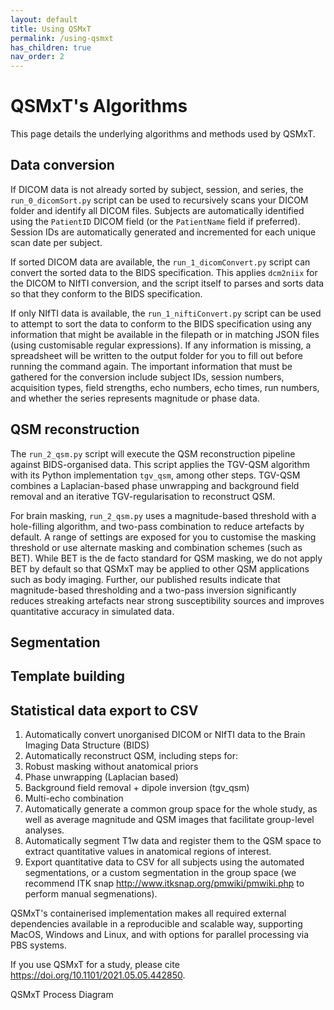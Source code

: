 ```yaml
---
layout: default
title: Using QSMxT
permalink: /using-qsmxt
has_children: true
nav_order: 2
---
```


<head>
  <link rel="stylesheet" href="https://maxcdn.bootstrapcdn.com/bootstrap/3.4.1/css/bootstrap.min.css">
  <script src="https://ajax.googleapis.com/ajax/libs/jquery/3.6.0/jquery.min.js"></script>
  <script src="https://maxcdn.bootstrapcdn.com/bootstrap/3.4.1/js/bootstrap.min.js"></script>
</head>

# QSMxT's Algorithms

This page details the underlying algorithms and methods used by QSMxT. 

## Data conversion

If DICOM data is not already sorted by subject, session, and series, the `run_0_dicomSort.py` script can be used to recursively scans your DICOM folder and identify all DICOM files. Subjects are automatically identified using the `PatientID` DICOM field (or the `PatientName` field if preferred). Session IDs are automatically generated and incremented for each unique scan date per subject. 

If sorted DICOM data are available, the `run_1_dicomConvert.py` script can convert the sorted data to the BIDS specification. This applies `dcm2niix` for the DICOM to NIfTI conversion, and the script itself to parses and sorts data so that they conform to the BIDS specification.

If only NIfTI data is available, the `run_1_niftiConvert.py` script can be used to attempt to sort the data to conform to the BIDS specification using any information that might be available in the filepath or in matching JSON files (using customisable regular expressions). If any information is missing, a spreadsheet will be written to the output folder for you to fill out before running the command again. The important information that must be gathered for the conversion include subject IDs, session numbers, acquisition types, field strengths, echo numbers, echo times, run numbers, and whether the series represents magnitude or phase data.

## QSM reconstruction

The `run_2_qsm.py` script will execute the QSM reconstruction pipeline against BIDS-organised data. This script applies the TGV-QSM algorithm with its Python implementation `tgv_qsm`, among other steps. TGV-QSM combines a Laplacian-based phase unwrapping and background field removal and an iterative TGV-regularisation to reconstruct QSM.

For brain masking, `run_2_qsm.py` uses a magnitude-based threshold with a hole-filling algorithm, and two-pass combination to reduce artefacts by default. A range of settings are exposed for you to customise the masking threshold or use alternate masking and combination schemes (such as BET). While BET is the de facto standard for QSM masking, we do not apply BET by default so that QSMxT may be applied to other QSM applications such as body imaging. Further, our published results indicate that magnitude-based thresholding and a two-pass inversion significantly reduces streaking artefacts near strong susceptibility sources and improves quantitative accuracy in simulated data. 

## Segmentation

## Template building

## Statistical data export to CSV

1. Automatically convert unorganised DICOM or NIfTI data to the Brain Imaging Data Structure (BIDS)
2. Automatically reconstruct QSM, including steps for:
  1. Robust masking without anatomical priors
  2. Phase unwrapping (Laplacian based)
  3. Background field removal + dipole inversion (tgv_qsm)
  4. Multi-echo combination
3. Automatically generate a common group space for the whole study, as well as average magnitude and QSM images that facilitate group-level analyses.
4. Automatically segment T1w data and register them to the QSM space to extract quantitative values in anatomical regions of interest.
5. Export quantitative data to CSV for all subjects using the automated segmentations, or a custom segmentation in the group space (we recommend ITK snap http://www.itksnap.org/pmwiki/pmwiki.php to perform manual segmenations).

QSMxT's containerised implementation makes all required external dependencies available in a reproducible and scalable way, supporting MacOS, Windows and Linux, and with options for parallel processing via PBS systems.

If you use QSMxT for a study, please cite https://doi.org/10.1101/2021.05.05.442850.

QSMxT Process Diagram

<script>
$(document).ready(function(){
    $('[data-toggle="popover"]').popover();   
});
$("[data-toggle=popover]")
.popover({html:true})
</script>

